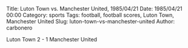 Title: Luton Town vs. Manchester United, 1985/04/21
Date: 1985/04/21 00:00
Category: sports
Tags: football, football scores, Luton Town, Manchester United
Slug: luton-town-vs-manchester-united
Author: carbonero


Luton Town 2 - 1 Manchester United

